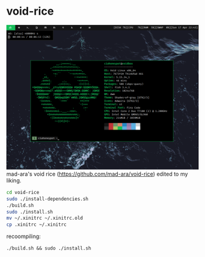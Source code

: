 # void-rice
![screenshot](https://github.com/patebateman/void-rice/blob/master/screenshot.png?raw=true)
mad-ara's void rice (https://github.com/mad-ara/void-rice) edited to my liking.
```sh
cd void-rice
sudo ./install-dependencies.sh
./build.sh
sudo ./install.sh
mv ~/.xinitrc ~/.xinitrc.old
cp .xinitrc ~/.xinitrc
```
recoompiling:
```
./build.sh && sudo ./install.sh
```
